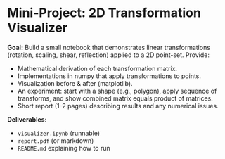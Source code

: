 # Mini-Project: 2D Transformation Visualizer

**Goal:** Build a small notebook that demonstrates linear transformations (rotation, scaling, shear, reflection) applied to a 2D point-set. Provide:
- Mathematical derivation of each transformation matrix.
- Implementations in numpy that apply transformations to points.
- Visualization before & after (matplotlib).
- An experiment: start with a shape (e.g., polygon), apply sequence of transforms, and show combined matrix equals product of matrices.
- Short report (1-2 pages) describing results and any numerical issues.

**Deliverables:**
- `visualizer.ipynb` (runnable)
- `report.pdf` (or markdown)
- `README.md` explaining how to run